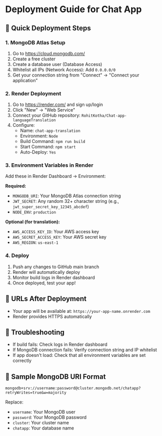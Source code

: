 # Deployment Guide for Chat App

## 🚀 Quick Deployment Steps

### 1. MongoDB Atlas Setup
1. Go to https://cloud.mongodb.com/
2. Create a free cluster
3. Create a database user (Database Access)
4. Whitelist all IPs (Network Access): Add `0.0.0.0/0`
5. Get your connection string from "Connect" → "Connect your application"

### 2. Render Deployment
1. Go to https://render.com/ and sign up/login
2. Click "New" → "Web Service"
3. Connect your GitHub repository: `RohitKotha/Chat-app-languageTranslation`
4. Configure:
   - Name: `chat-app-translation`
   - Environment: `Node`
   - Build Command: `npm run build`
   - Start Command: `npm start`
   - Auto-Deploy: `Yes`

### 3. Environment Variables in Render
Add these in Render Dashboard → Environment:

**Required:**
- `MONGODB_URI`: Your MongoDB Atlas connection string
- `JWT_SECRET`: Any random 32+ character string (e.g., `jwt_super_secret_key_12345_abcdef`)
- `NODE_ENV`: `production`

**Optional (for translation):**
- `AWS_ACCESS_KEY_ID`: Your AWS access key
- `AWS_SECRET_ACCESS_KEY`: Your AWS secret key
- `AWS_REGION`: `us-east-1`

### 4. Deploy
1. Push any changes to GitHub main branch
2. Render will automatically deploy
3. Monitor build logs in Render dashboard
4. Once deployed, test your app!

## 🔗 URLs After Deployment
- Your app will be available at: `https://your-app-name.onrender.com`
- Render provides HTTPS automatically

## 🐛 Troubleshooting
- If build fails: Check logs in Render dashboard
- If MongoDB connection fails: Verify connection string and IP whitelist
- If app doesn't load: Check that all environment variables are set correctly

## 📝 Sample MongoDB URI Format
```
mongodb+srv://username:password@cluster.mongodb.net/chatapp?retryWrites=true&w=majority
```

Replace:
- `username`: Your MongoDB user
- `password`: Your MongoDB password  
- `cluster`: Your cluster name
- `chatapp`: Your database name
